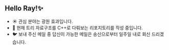 ## Hello Ray!✨
- ☀️ 관심 분야는 광원 효과입니다.
- 🌱 현재 트리 자료구조를 C++로 다뤄보는 리포지토리를 작성 중입니다.
- 🐦 보내 주신 메일 중 답신이 가능한 메일은 송신으로부터 일주일 내로 회신 드리겠습니다.

<!--
**Antler9000/Antler9000** is a ✨ _special_ ✨ repository because its `README.md` (this file) appears on your GitHub profile.

Here are some ideas to get you started:

- 🔭 I’m currently working on ...
- 🌱 I’m currently learning ...
- 👯 I’m looking to collaborate on ...
- 🤔 I’m looking for help with ...
- 💬 Ask me about ...
- 📫 How to reach me: ...
- 😄 Pronouns: ...
- ⚡ Fun fact: ...
-->
